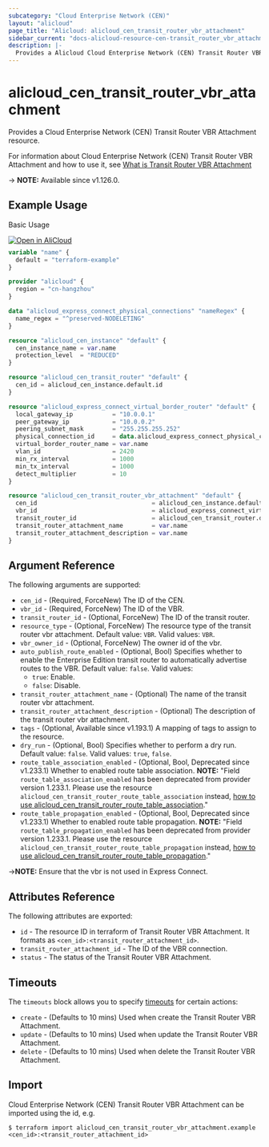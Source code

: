 ```yaml
---
subcategory: "Cloud Enterprise Network (CEN)"
layout: "alicloud"
page_title: "Alicloud: alicloud_cen_transit_router_vbr_attachment"
sidebar_current: "docs-alicloud-resource-cen-transit_router_vbr_attachment"
description: |-
  Provides a Alicloud Cloud Enterprise Network (CEN) Transit Router VBR Attachment resource.
---
```


# alicloud_cen_transit_router_vbr_attachment

Provides a Cloud Enterprise Network (CEN) Transit Router VBR Attachment resource.

For information about Cloud Enterprise Network (CEN) Transit Router VBR Attachment and how to use it, see [What is Transit Router VBR Attachment](https://www.alibabacloud.com/help/en/cen/developer-reference/api-cbn-2017-09-12-createtransitroutervbrattachment)

-> **NOTE:** Available since v1.126.0.

## Example Usage

Basic Usage

<div style="display: block;margin-bottom: 40px;"><div class="oics-button" style="float: right;position: absolute;margin-bottom: 10px;">
  <a href="https://api.aliyun.com/terraform?resource=alicloud_cen_transit_router_vbr_attachment&exampleId=5ae00d58-3d74-bbad-72d1-fc88f25aca0d0b654a78&activeTab=example&spm=docs.r.cen_transit_router_vbr_attachment.0.5ae00d583d&intl_lang=EN_US" target="_blank">
    <img alt="Open in AliCloud" src="https://img.alicdn.com/imgextra/i1/O1CN01hjjqXv1uYUlY56FyX_!!6000000006049-55-tps-254-36.svg" style="max-height: 44px; max-width: 100%;">
  </a>
</div></div>

```terraform
variable "name" {
  default = "terraform-example"
}

provider "alicloud" {
  region = "cn-hangzhou"
}

data "alicloud_express_connect_physical_connections" "nameRegex" {
  name_regex = "^preserved-NODELETING"
}

resource "alicloud_cen_instance" "default" {
  cen_instance_name = var.name
  protection_level  = "REDUCED"
}

resource "alicloud_cen_transit_router" "default" {
  cen_id = alicloud_cen_instance.default.id
}

resource "alicloud_express_connect_virtual_border_router" "default" {
  local_gateway_ip           = "10.0.0.1"
  peer_gateway_ip            = "10.0.0.2"
  peering_subnet_mask        = "255.255.255.252"
  physical_connection_id     = data.alicloud_express_connect_physical_connections.nameRegex.connections.0.id
  virtual_border_router_name = var.name
  vlan_id                    = 2420
  min_rx_interval            = 1000
  min_tx_interval            = 1000
  detect_multiplier          = 10
}

resource "alicloud_cen_transit_router_vbr_attachment" "default" {
  cen_id                                = alicloud_cen_instance.default.id
  vbr_id                                = alicloud_express_connect_virtual_border_router.default.id
  transit_router_id                     = alicloud_cen_transit_router.default.transit_router_id
  transit_router_attachment_name        = var.name
  transit_router_attachment_description = var.name
}
```
## Argument Reference

The following arguments are supported:

* `cen_id` - (Required, ForceNew) The ID of the CEN.
* `vbr_id` - (Required, ForceNew) The ID of the VBR.
* `transit_router_id` - (Optional, ForceNew) The ID of the transit router.
* `resource_type` - (Optional, ForceNew) The resource type of the transit router vbr attachment. Default value: `VBR`. Valid values: `VBR`.
* `vbr_owner_id` - (Optional, ForceNew) The owner id of the vbr.
* `auto_publish_route_enabled` - (Optional, Bool) Specifies whether to enable the Enterprise Edition transit router to automatically advertise routes to the VBR. Default value: `false`. Valid values:
  - `true`: Enable.
  - `false`: Disable.
* `transit_router_attachment_name` - (Optional) The name of the transit router vbr attachment.
* `transit_router_attachment_description` - (Optional) The description of the transit router vbr attachment.
* `tags` - (Optional, Available since v1.193.1) A mapping of tags to assign to the resource.
* `dry_run` - (Optional, Bool) Specifies whether to perform a dry run. Default value: `false`. Valid values: `true`, `false`.
* `route_table_association_enabled` - (Optional, Bool, Deprecated since v1.233.1) Whether to enabled route table association. **NOTE:** "Field `route_table_association_enabled` has been deprecated from provider version 1.233.1. Please use the resource `alicloud_cen_transit_router_route_table_association` instead, [how to use alicloud_cen_transit_router_route_table_association](https://registry.terraform.io/providers/aliyun/alicloud/latest/docs/resources/cen_transit_router_route_table_association)."
* `route_table_propagation_enabled` - (Optional, Bool, Deprecated since v1.233.1) Whether to enabled route table propagation. **NOTE:** "Field `route_table_propagation_enabled` has been deprecated from provider version 1.233.1. Please use the resource `alicloud_cen_transit_router_route_table_propagation` instead, [how to use alicloud_cen_transit_router_route_table_propagation](https://registry.terraform.io/providers/aliyun/alicloud/latest/docs/resources/cen_transit_router_route_table_propagation)."

->**NOTE:** Ensure that the vbr is not used in Express Connect.

## Attributes Reference

The following attributes are exported:

* `id` - The resource ID in terraform of Transit Router VBR Attachment. It formats as `<cen_id>:<transit_router_attachment_id>`.
* `transit_router_attachment_id` - The ID of the VBR connection.
* `status` - The status of the Transit Router VBR Attachment.

## Timeouts

The `timeouts` block allows you to specify [timeouts](https://developer.hashicorp.com/terraform/language/resources/syntax#operation-timeouts) for certain actions:

* `create` - (Defaults to 10 mins) Used when create the Transit Router VBR Attachment.
* `update` - (Defaults to 10 mins) Used when update the Transit Router VBR Attachment.
* `delete` - (Defaults to 10 mins) Used when delete the Transit Router VBR Attachment.

## Import

Cloud Enterprise Network (CEN) Transit Router VBR Attachment can be imported using the id, e.g.

```shell
$ terraform import alicloud_cen_transit_router_vbr_attachment.example <cen_id>:<transit_router_attachment_id>
```
